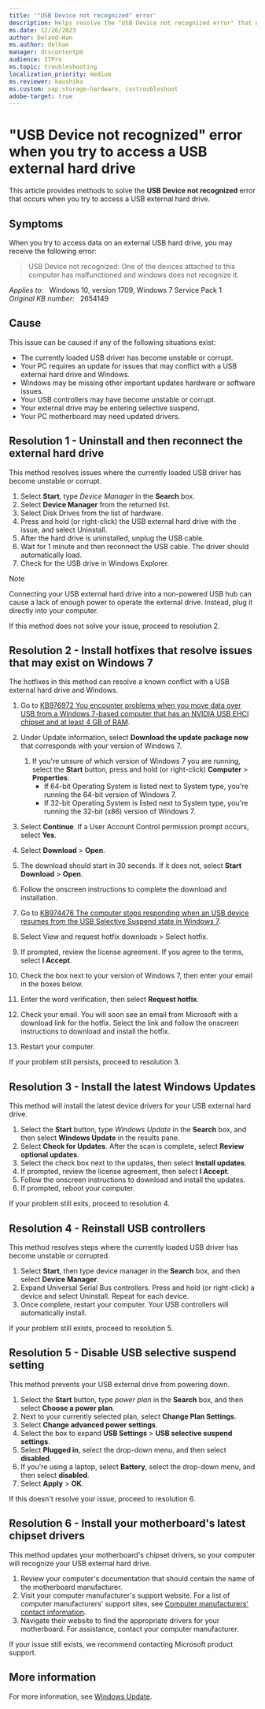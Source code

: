 ```yaml
---
title: '"USB Device not recognized" error'
description: Helps resolve the "USB Device not recognized error" that occurs when trying to access a USB external hard drive.
ms.date: 12/26/2023
author: Deland-Han
ms.author: delhan
manager: dcscontentpm
audience: ITPro
ms.topic: troubleshooting
localization_priority: medium
ms.reviewer: kaushika
ms.custom: sap:storage-hardware, csstroubleshoot
adobe-target: true
---
```

# "USB Device not recognized" error when you try to access a USB external hard drive

This article provides methods to solve the **USB Device not recognized** error that occurs when you try to access a USB external hard drive.

## Symptoms

When you try to access data on an external USB hard drive, you may receive the following error:

> USB Device not recognized: One of the devices attached to this computer has malfunctioned and windows does not recognize it.

_Applies to:_ &nbsp; Windows 10, version 1709, Windows 7 Service Pack 1  
_Original KB number:_ &nbsp; 2654149

## Cause

This issue can be caused if any of the following situations exist:

- The currently loaded USB driver has become unstable or corrupt.
- Your PC requires an update for issues that may conflict with a USB external hard drive and Windows.
- Windows may be missing other important updates hardware or software issues.
- Your USB controllers may have become unstable or corrupt.
- Your external drive may be entering selective suspend.
- Your PC motherboard may need updated drivers.

## Resolution 1 - Uninstall and then reconnect the external hard drive

This method resolves issues where the currently loaded USB driver has become unstable or corrupt.

1. Select **Start**, type *Device Manager* in the **Search** box.
2. Select **Device Manager** from the returned list.
3. Select Disk Drives from the list of hardware.
4. Press and hold (or right-click) the USB external hard drive with the issue, and select Uninstall.
5. After the hard drive is uninstalled, unplug the USB cable.
6. Wait for 1 minute and then reconnect the USB cable. The driver should automatically load.
7. Check for the USB drive in Windows Explorer.

> [!NOTE]
> Connecting your USB external hard drive into a non-powered USB hub can cause a lack of enough power to operate the external drive. Instead, plug it directly into your computer.

If this method does not solve your issue, proceed to resolution 2.

## Resolution 2 - Install hotfixes that resolve issues that may exist on Windows 7

The hotfixes in this method can resolve a known conflict with a USB external hard drive and Windows.

1. Go to [KB976972 You encounter problems when you move data over USB from a Windows 7-based computer that has an NVIDIA USB EHCI chipset and at least 4 GB of RAM](https://support.microsoft.com/help/976972).

1. Under Update information, select **Download the update package now** that corresponds with your version of Windows 7.
   1. If you're unsure of which version of Windows 7 you are running, select the **Start** button, press and hold (or right-click) **Computer** > **Properties**.
      - If 64-bit Operating System is listed next to System type, you're running the 64-bit version of Windows 7.
      - If 32-bit Operating System is listed next to System type, you're running the 32-bit (x86) version of Windows 7.
1. Select **Continue**. If a User Account Control permission prompt occurs, select **Yes**.
1. Select **Download** > **Open**.
1. The download should start in 30 seconds. If it does not, select **Start Download** > **Open**.
1. Follow the onscreen instructions to complete the download and installation.
1. Go to [KB974476 The computer stops responding when an USB device resumes from the USB Selective Suspend state in Windows 7](https://support.microsoft.com/help/974476).
1. Select View and request hotfix downloads > Select hotfix.
1. If prompted, review the license agreement. If you agree to the terms, select **I Accept**.
1. Check the box next to your version of Windows 7, then enter your email in the boxes below.
1. Enter the word verification, then select **Request hotfix**.
1. Check your email. You will soon see an email from Microsoft with a download link for the hotfix. Select the link and follow the onscreen instructions to download and install the hotfix.
1. Restart your computer.

If your problem still persists, proceed to resolution 3.

## Resolution 3 - Install the latest Windows Updates

This method will install the latest device drivers for your USB external hard drive.

1. Select the **Start** button, type *Windows Update* in the **Search** box, and then select **Windows Update** in the results pane.
2. Select **Check for Updates**. After the scan is complete, select **Review optional updates**.
3. Select the check box next to the updates, then select **Install updates**.
4. If prompted, review the license agreement, then select **I Accept**.
5. Follow the onscreen instructions to download and install the updates.
6. If prompted, reboot your computer.

If your problem still exits, proceed to resolution 4.

## Resolution 4 - Reinstall USB controllers

This method resolves steps where the currently loaded USB driver has become unstable or corrupted.

1. Select **Start**, then type device manager in the **Search** box, and then select **Device Manager**.
2. Expand Universal Serial Bus controllers. Press and hold (or right-click) a device and select Uninstall. Repeat for each device.
3. Once complete, restart your computer. Your USB controllers will automatically install.

If your problem still exists, proceed to resolution 5.

## Resolution 5 - Disable USB selective suspend setting

This method prevents your USB external drive from powering down.

1. Select the **Start** button, type *power plan* in the **Search** box, and then select **Choose a power plan**.
2. Next to your currently selected plan, select **Change Plan Settings**.
3. Select **Change advanced power settings**.
4. Select the box to expand **USB Settings** > **USB selective suspend settings**.
5. Select **Plugged in**, select the drop-down menu, and then select **disabled**.
6. If you're using a laptop, select **Battery**, select the drop-down menu, and then select **disabled**.
7. Select **Apply** > **OK**.

If this doesn't resolve your issue, proceed to resolution 6.

## Resolution 6 - Install your motherboard's latest chipset drivers

This method updates your motherboard's chipset drivers, so your computer will recognize your USB external hard drive.

1. Review your computer's documentation that should contain the name of the motherboard manufacturer.
2. Visit your computer manufacturer's support website. For a list of computer manufacturers' support sites, see [Computer manufacturers' contact information](https://support.microsoft.com/help/14148).
3. Navigate their website to find the appropriate drivers for your motherboard. For assistance, contact your computer manufacturer.

If your issue still exists, we recommend contacting Microsoft product support.

## More information

For more information, see [Windows Update](https://support.microsoft.com/hub/4338813).
